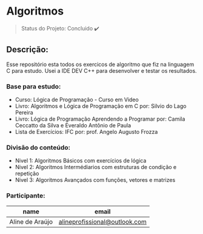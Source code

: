# Algoritmos

> Status do Projeto: Concluido :heavy_check_mark:

## Descrição: 
Esse repositório esta todos os exercicos de algoritmo que fiz na linguagem C para estudo. Usei a IDE DEV C++ para desenvolver e testar os resultados.

### Base para estudo:

- Curso: Lógica de Programação - Curso em Video
- Livro: Algoritmos e Lógica de Programação em C por: Silvio do Lago Pereira
- Livro: Lógica de Programação Aprendendo a Programar por: Camila Ceccatto da Silva e Everaldo Antônio de Paula
- Lista de Exercícios: IFC por: prof. Angelo Augusto Frozza

### Divisão do conteúdo:

- Nivel 1: Algoritmos Básicos com exercícios de lógica
- Nivel 2: Algoritmos Intermédiarios com estruturas de condição e repetição 
- Nivel 3: Algoritmos Avançados com funções, vetores e matrizes

### Participante:
|name|email|
| -------- | -------- |
|Aline de Araújo|alineprofissional@outlook.com|

